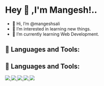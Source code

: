 # Hey 👋 ,I'm  Mangesh!..


- 👋 Hi, I’m @mangeshsali
- 👀 I’m interested in learning new things.
- 🌱 I’m currently learning Web Development.

## 🧰 Languages and Tools:
## 🚀 Languages and Tools:

<p align="left">


<a href="https://www.w3.org/html/" target="_blank"> <img src="https://img.icons8.com/color/48/000000/html-5.png"/> </a>
<a href="https://www.w3schools.com/css/" target="_blank"> <img src="https://img.icons8.com/color/48/000000/css3.png"/> </a>
<a href="https://developer.mozilla.org/en-US/docs/Web/JavaScript" target="_blank"> <img src="https://img.icons8.com/color/48/000000/javascript.png"/> </a>
<a href="https://python.org/" target="_blank"> <img src="https://img.icons8.com/fluency/50/000000/python.png"/> </a>
  <a href="https://www.programiz.com/c-programming" target="_blank"> <img src="https://img.icons8.com/color/50/000000/c-plus-plus-logo.png"/> </a>

</p>

<br/>
  
